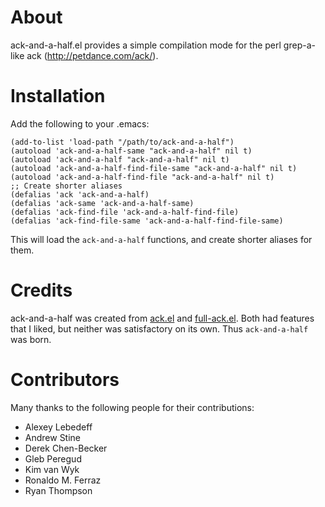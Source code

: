 About
=====

ack-and-a-half.el provides a simple compilation mode for the perl
grep-a-like ack (http://petdance.com/ack/).

Installation
============

Add the following to your .emacs:

    (add-to-list 'load-path "/path/to/ack-and-a-half")
    (autoload 'ack-and-a-half-same "ack-and-a-half" nil t)
    (autoload 'ack-and-a-half "ack-and-a-half" nil t)
    (autoload 'ack-and-a-half-find-file-same "ack-and-a-half" nil t)
    (autoload 'ack-and-a-half-find-file "ack-and-a-half" nil t)
    ;; Create shorter aliases
    (defalias 'ack 'ack-and-a-half)
    (defalias 'ack-same 'ack-and-a-half-same)
    (defalias 'ack-find-file 'ack-and-a-half-find-file)
    (defalias 'ack-find-file-same 'ack-and-a-half-find-file-same)

This will load the `ack-and-a-half` functions, and create shorter
aliases for them.

Credits
=======

ack-and-a-half was created from
[ack.el](http://rooijan.za.net/code/emacs-lisp/ack-el) and
[full-ack.el](http://nschum.de/src/emacs/full-ack/).  Both had
features that I liked, but neither was satisfactory on its own.  Thus
`ack-and-a-half` was born.

Contributors
============

Many thanks to the following people for their contributions:

* Alexey Lebedeff
* Andrew Stine
* Derek Chen-Becker
* Gleb Peregud
* Kim van Wyk
* Ronaldo M. Ferraz
* Ryan Thompson
